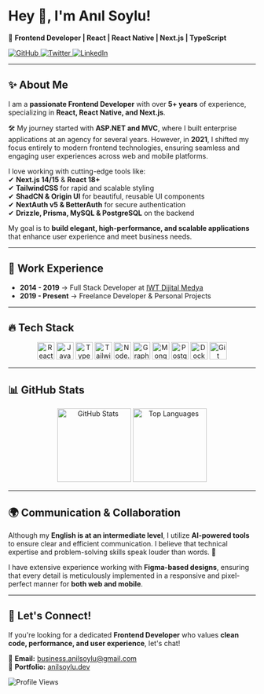 # Hey 👋, I'm Anıl Soylu!  

🚀 **Frontend Developer | React | React Native | Next.js | TypeScript**  

<a href="https://github.com/anilsoylu" target="_blank">
<img src="https://img.shields.io/badge/github-%2324292e.svg?&style=for-the-badge&logo=github&logoColor=white" alt="GitHub" />
</a>
<a href="https://twitter.com/anilsoylu" target="_blank">
<img src="https://img.shields.io/badge/twitter-%2300acee.svg?&style=for-the-badge&logo=twitter&logoColor=white" alt="Twitter" />
</a>
<a href="https://linkedin.com/in/anilsoylu94" target="_blank">
<img src="https://img.shields.io/badge/linkedin-%231E77B5.svg?&style=for-the-badge&logo=linkedin&logoColor=white" alt="LinkedIn" />
</a>  

---

## ✨ About Me  

I am a **passionate Frontend Developer** with over **5+ years** of experience, specializing in **React, React Native, and Next.js**.  

🛠️ My journey started with **ASP.NET and MVC**, where I built enterprise applications at an agency for several years. However, in **2021**, I shifted my focus entirely to modern frontend technologies, ensuring seamless and engaging user experiences across web and mobile platforms.  

I love working with cutting-edge tools like:  
✔ **Next.js 14/15** & **React 18+**  
✔ **TailwindCSS** for rapid and scalable styling  
✔ **ShadCN & Origin UI** for beautiful, reusable UI components  
✔ **NextAuth v5 & BetterAuth** for secure authentication  
✔ **Drizzle, Prisma, MySQL & PostgreSQL** on the backend  

My goal is to **build elegant, high-performance, and scalable applications** that enhance user experience and meet business needs.  

---

## 💼 Work Experience  

- **2014 - 2019** → Full Stack Developer at [IWT Dijital Medya](https://www.iwtdijitalmedya.com/)  
- **2019 - Present** → Freelance Developer & Personal Projects  

---

## 🔥 Tech Stack  

<div align="center">  
  <img src="https://profilinator.rishav.dev/skills-assets/react-original-wordmark.svg" alt="React" height="35" />  
  <img src="https://profilinator.rishav.dev/skills-assets/javascript-original.svg" alt="JavaScript" height="35" />  
  <img src="https://profilinator.rishav.dev/skills-assets/typescript-original.svg" alt="TypeScript" height="35" />  
  <img src="https://profilinator.rishav.dev/skills-assets/tailwindcss.svg" alt="TailwindCSS" height="35" />  
  <img src="https://profilinator.rishav.dev/skills-assets/nodejs-original-wordmark.svg" alt="Node.js" height="35" />  
  <img src="https://profilinator.rishav.dev/skills-assets/graphql.png" alt="GraphQL" height="35" />  
  <img src="https://profilinator.rishav.dev/skills-assets/mongodb-original-wordmark.svg" alt="MongoDB" height="35" />  
  <img src="https://profilinator.rishav.dev/skills-assets/postgresql-original-wordmark.svg" alt="PostgreSQL" height="35" />  
  <img src="https://profilinator.rishav.dev/skills-assets/docker-original-wordmark.svg" alt="Docker" height="35" />  
  <img src="https://profilinator.rishav.dev/skills-assets/git-scm-icon.svg" alt="Git" height="35" />  
</div>  

---

## 📊 GitHub Stats  

<p align="center">
  <img src="https://github-readme-stats.vercel.app/api?username=anilsoylu&show_icons=true&theme=radical" alt="GitHub Stats" height="150" />
  <img src="https://github-readme-stats.vercel.app/api/top-langs/?username=anilsoylu&layout=compact&theme=radical" alt="Top Languages" height="150" />
</p>

---

## 🌍 Communication & Collaboration  

Although my **English is at an intermediate level**, I utilize **AI-powered tools** to ensure clear and efficient communication. I believe that technical expertise and problem-solving skills speak louder than words. 🚀  

I have extensive experience working with **Figma-based designs**, ensuring that every detail is meticulously implemented in a responsive and pixel-perfect manner for **both web and mobile**.  

---

## 🚀 Let's Connect!  

If you're looking for a dedicated **Frontend Developer** who values **clean code, performance, and user experience**, let's chat!  

📩 **Email:** [business.anilsoylu@gmail.com](business.anilsoylu@gmail.com)  
🔗 **Portfolio:** [anilsoylu.dev](https://anilsoylu.dev)  

![Profile Views](https://komarev.com/ghpvc/?username=anilsoylu&&style=flat-square)  
